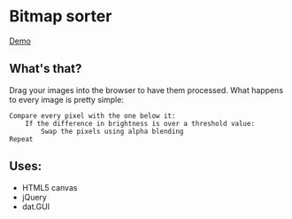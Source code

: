 Bitmap sorter
=============

[Demo](http://larixk.nl/experiments/sort/)

What's that?
------------

Drag your images into the browser to have them processed. What happens to every image is pretty simple:

    Compare every pixel with the one below it:
        If the difference in brightness is over a threshold value:
            Swap the pixels using alpha blending
    Repeat

Uses:
-----

* HTML5 canvas
* jQuery
* dat.GUI
